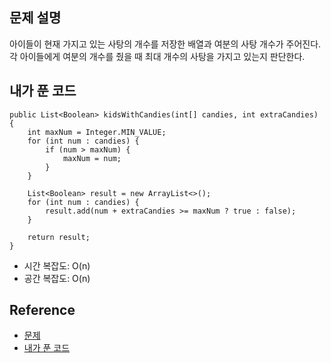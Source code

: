 ## 문제 설명
아이들이 현재 가지고 있는 사탕의 개수를 저장한 배열과 여분의 사탕 개수가 주어진다. 각 아이들에게 여분의 개수를 줬을 때 최대 개수의 사탕을 가지고 있는지 판단한다.

## 내가 푼 코드
```
public List<Boolean> kidsWithCandies(int[] candies, int extraCandies) {
    int maxNum = Integer.MIN_VALUE;
    for (int num : candies) {
        if (num > maxNum) {
            maxNum = num;
        }
    }
    
    List<Boolean> result = new ArrayList<>();
    for (int num : candies) {
        result.add(num + extraCandies >= maxNum ? true : false);
    }
    
    return result;
}
```
* 시간 복잡도: O(n)
* 공간 복잡도: O(n)

## Reference
* [문제](https://leetcode.com/problems/kids-with-the-greatest-number-of-candies/)
* [내가 푼 코드](https://github.com/smpark1020/leetcode-practice/blob/master/src/leetcode/array/Q1431.java)